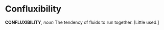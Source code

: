 # Confluxibility

**CONFLUXIBILITY**, _noun_ The tendency of fluids to run together. \[Little used.\]